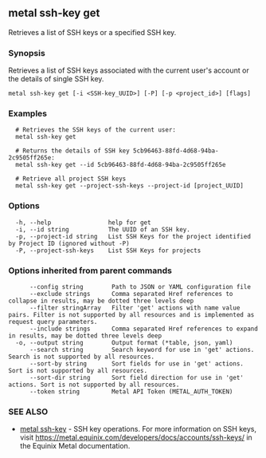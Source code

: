 ## metal ssh-key get

Retrieves a list of SSH keys or a specified SSH key.

### Synopsis

Retrieves a list of SSH keys associated with the current user's account or the details of single SSH key.

```
metal ssh-key get [-i <SSH-key_UUID>] [-P] [-p <project_id>] [flags]
```

### Examples

```
  # Retrieves the SSH keys of the current user: 
  metal ssh-key get
  
  # Returns the details of SSH key 5cb96463-88fd-4d68-94ba-2c9505ff265e:
  metal ssh-key get --id 5cb96463-88fd-4d68-94ba-2c9505ff265e

  # Retrieve all project SSH keys
  metal ssh-key get --project-ssh-keys --project-id [project_UUID]
```

### Options

```
  -h, --help                help for get
  -i, --id string           The UUID of an SSH key.
  -p, --project-id string   List SSH Keys for the project identified by Project ID (ignored without -P)
  -P, --project-ssh-keys    List SSH Keys for projects
```

### Options inherited from parent commands

```
      --config string        Path to JSON or YAML configuration file
      --exclude strings      Comma separated Href references to collapse in results, may be dotted three levels deep
      --filter stringArray   Filter 'get' actions with name value pairs. Filter is not supported by all resources and is implemented as request query parameters.
      --include strings      Comma separated Href references to expand in results, may be dotted three levels deep
  -o, --output string        Output format (*table, json, yaml)
      --search string        Search keyword for use in 'get' actions. Search is not supported by all resources.
      --sort-by string       Sort fields for use in 'get' actions. Sort is not supported by all resources.
      --sort-dir string      Sort field direction for use in 'get' actions. Sort is not supported by all resources.
      --token string         Metal API Token (METAL_AUTH_TOKEN)
```

### SEE ALSO

* [metal ssh-key](metal_ssh-key.md)	 - SSH key operations. For more information on SSH keys, visit https://metal.equinix.com/developers/docs/accounts/ssh-keys/ in the Equinix Metal documentation.

